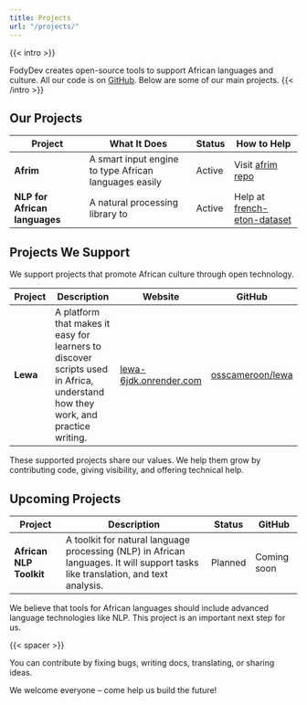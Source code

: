 ```yaml
---
title: Projects
url: "/projects/"
---
```


{{< intro >}}

FodyDev creates open-source tools to support African languages and culture. All our code is on [GitHub](https://github.com/fodydev). Below are some of our main projects.
{{< /intro >}}

## Our Projects

| Project | What It Does | Status | How to Help |
|--------|----------------|--------|-------------|
| **Afrim** | A smart input engine to type African languages easily | Active | Visit [afrim repo](https://github.com/fodydev/afrim) |
| **NLP for African languages** | A natural processing library to  | Active | Help at [french-eton-dataset](https://github.com/fodydev/french-eton-dataset) |

## Projects We Support

We support projects that promote African culture through open technology.

| Project | Description | Website | GitHub |
|---------|-------------|---------|--------|
| **Lewa** | A platform that makes it easy for learners to discover scripts used in Africa, understand how they work, and practice writing. | [lewa-6jdk.onrender.com](https://lewa-6jdk.onrender.com) | [osscameroon/lewa](https://github.com/osscameroon/lewa) |

These supported projects share our values. We help them grow by contributing code, giving visibility, and offering technical help.

## Upcoming Projects

| Project | Description | Status | GitHub |
|---------|-------------|--------|--------|
| **African NLP Toolkit** | A toolkit for natural language processing (NLP) in African languages. It will support tasks like translation, and text analysis. | Planned | Coming soon |

We believe that tools for African languages should include advanced language technologies like NLP. This project is an important next step for us.

{{< spacer >}}

You can contribute by fixing bugs, writing docs, translating, or sharing ideas.

We welcome everyone – come help us build the future!
